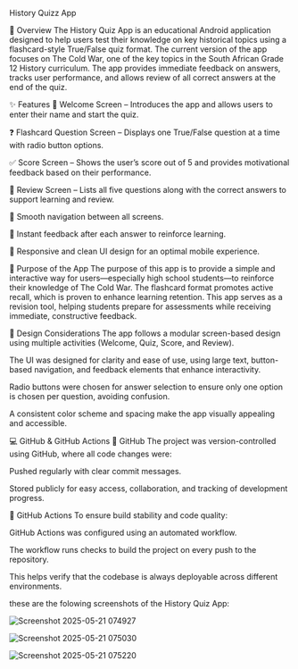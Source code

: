 History Quizz App

🧾 Overview
The History Quiz App is an educational Android application designed to help users test their knowledge on key historical topics using a flashcard-style True/False quiz format. 
The current version of the app focuses on The Cold War, one of the key topics in the South African Grade 12 History curriculum.
The app provides immediate feedback on answers, tracks user performance, and allows review of all correct answers at the end of the quiz.

✨ Features
🎉 Welcome Screen – Introduces the app and allows users to enter their name and start the quiz.

❓ Flashcard Question Screen – Displays one True/False question at a time with radio button options.

✅ Score Screen – Shows the user’s score out of 5 and provides motivational feedback based on their performance.

🔁 Review Screen – Lists all five questions along with the correct answers to support learning and review.

🚀 Smooth navigation between all screens.

🧠 Instant feedback after each answer to reinforce learning.

📱 Responsive and clean UI design for an optimal mobile experience.

🎯 Purpose of the App
The purpose of this app is to provide a simple and interactive way for users—especially high school students—to reinforce their knowledge of The Cold War.
The flashcard format promotes active recall, which is proven to enhance learning retention.
This app serves as a revision tool, helping students prepare for assessments while receiving immediate, constructive feedback.

🎨 Design Considerations
The app follows a modular screen-based design using multiple activities (Welcome, Quiz, Score, and Review).

The UI was designed for clarity and ease of use, using large text, button-based navigation, and feedback elements that enhance interactivity.

Radio buttons were chosen for answer selection to ensure only one option is chosen per question, avoiding confusion.

A consistent color scheme and spacing make the app visually appealing and accessible.

💻 GitHub & GitHub Actions
🔧 GitHub
The project was version-controlled using GitHub, where all code changes were:

Pushed regularly with clear commit messages.

Stored publicly for easy access, collaboration, and tracking of development progress.

🤖 GitHub Actions
To ensure build stability and code quality:

GitHub Actions was configured using an automated workflow.

The workflow runs checks to build the project on every push to the repository.

This helps verify that the codebase is always deployable across different environments.

these are the folowing screenshots of the History Quiz App:





![Screenshot 2025-05-21 074927](https://github.com/user-attachments/assets/7b36f4bb-adde-4061-a1da-e7a679f002d7)

![Screenshot 2025-05-21 075030](https://github.com/user-attachments/assets/a524b087-04e2-415d-88b3-4eddea231b97)

![Screenshot 2025-05-21 075220](https://github.com/user-attachments/assets/563f9a8d-f61b-4d43-944c-9845ab83173e)



